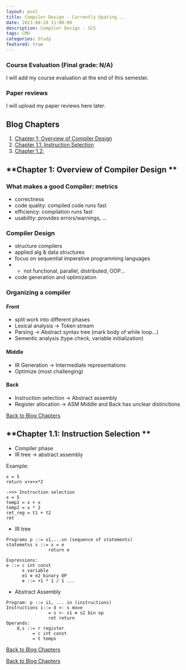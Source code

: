 ```yaml
---
layout: post
title: Compiler Design - Currently Upating...
date: 2023-08-28 11:00:00
description: Compiler Design - SCS
tags: CMU
categories: Study
featured: true
---
```


### Course Evaluation (Final grade: N/A)
I will add my course evaluation at the end of this semester.
### Paper reviews
I will upload my paper reviews here later.

## **Blog Chapters**
1. [Chapter 1: Overview of Compiler Design](#topic-1)
2. [Chapter 1.1: Instruction Selection](#topic-1.1)
3. [Chapter 1.2: ](#topic-1.2)



## **Chapter 1: Overview of Compiler Design ** <a name="topic-1"></a>



### What makes a good Compiler: metrics
- correctness
- code quality: compiled code runs fast
- efficiency: compilation runs fast
- usability: provides errors/warnings, ...

### Compiler Design
- structure compilers
- applied alg & data structures
- focus on sequential imperative programming languages 
- - not functional, parallel, distributed, OOP...
- code generation and optimization

### Organizing a compiler
#### Front
- split work into different phases
- Lexical analysis -> Token stream
- Parsing -> Abstract syntax tree (mark body of while loop...)
- Sementic analysis (type check, variable initialization)

#### Middle
- IR Generation -> Intermediate representations
- Optimize (most challenging)

#### Back
- Instruction selection -> Abstract assembly
- Register allocation -> ASM
Middle and Back has unclear distinctions

[Back to Blog Chapters](#blog-chapters)
## **Chapter 1.1: Instruction Selection ** <a name="topic-1.1"></a>
- Compiler phase
- IR tree -> abstract assembly

Example: 
```
x = 5
return x+x+x*2

->>> Instruction selection
x = 5
temp1 = x + x 
temp2 = x * 2
ret_reg = t1 + t2
ret
```
- IR tree
```
Programs p ::= s1,...sn (sequence of statements)
statemetss s ::= x = e 
                return e

Expressions:
e ::= c int const
      x variable
      e1 ⊕ e2 binary OP
      ⊕ ::= +1 * 1 / 1 ...
```

- Abstract Assembly
```
Program: p ::= i1, ... in (instructions)
Instructions i::= d <- s move
                = s <- s1 ⊕ s2 bin op
                ret return
Operands:
    d,s ::= r register
          = c int const
          = t temps

```


[Back to Blog Chapters](#blog-chapters)





[Back to Blog Chapters](#blog-chapters)

